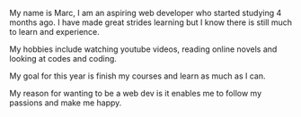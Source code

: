 My name is Marc, I am an aspiring web developer who started studying 4 months ago. I have made great strides learning but I know there is still much to learn and experience.

My hobbies include watching youtube videos, reading online novels and looking at codes and coding.

My goal for this year is finish my courses and learn as much as I can.

My reason for wanting to be a web dev is it enables me to follow my passions and make me happy.
